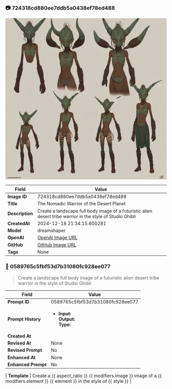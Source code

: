 

### 📷 724318cd880ee7ddb5a0438ef78ed488 


![data.id](./724318cd880ee7ddb5a0438ef78ed488.jpg)


| Field          | Value                                                                                                                     |
|----------------|---------------------------------------------------------------------------------------------------------------------------|
| **Image ID**             | 724318cd880ee7ddb5a0438ef78ed488                                                                                                             |
| **Title**           | The Nomadic Warrior of the Desert Planet                                                                                                       |
| **Description**           | Create a landscape full body image of a futuristic alien desert tribe warrior in the style of Studio Ghibli                                                                                                       |
| **CreatedAt**        | 2024-12-18 21:34:15.600281                                                                                                        |
| **Model**        | dreamshaper                                                                                                        |
| **OpenAI**         | [OpenAI Image URL](http://192.168.1.85:8081/generated-images/b643761980081.png)                                                                                |
| **GitHub**         | [GitHub Image URL](https://raw.githubusercontent.com/Caneta-Silva/weeb/refs/heads/main/images/724318cd880ee7ddb5a0438ef78ed488/724318cd880ee7ddb5a0438ef78ed488.jpg)                                                                                |
| **Tags**       | None                                                                                                                   |

### 📜 0589765c5fbf53d7b31080fc928ee077

> Create a landscape full body image of a futuristic alien desert tribe warrior in the style of Studio Ghibli

| Field          | Value                                                                                                                                                                      |
|----------------|----------------------------------------------------------------------------------------------------------------------------------------------------------------------------|
| **Prompt ID**  | 0589765c5fbf53d7b31080fc928ee077                                                                                                                                                            |
| **Prompt History** | <ul><li>**Input:**  <br> **Output:**  <br> **Type:** </li></ul> |
| **Created At** |                                                                                                                                                    |
| **Revised At** | None                                                                                                                                                   |
| **Revised Prompt** | No                                                                                                                                                                      |
| **Enhanced At** | None                                                                                                                                                  |
| **Enhanced Prompt** | No                                                                                                                                                                    |

| **Template**   | Create a {{ aspect_ratio }} {{ modifiers.image }} image of a {{ modifiers.element }} {{ element }} in the style of {{ style }}                                                                                                                                           |


